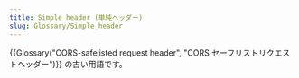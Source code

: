 ```yaml
---
title: Simple header (単純ヘッダー)
slug: Glossary/Simple_header
---
```


{{Glossary("CORS-safelisted request header", "CORS セーフリストリクエストヘッダー")}} の古い用語です。

